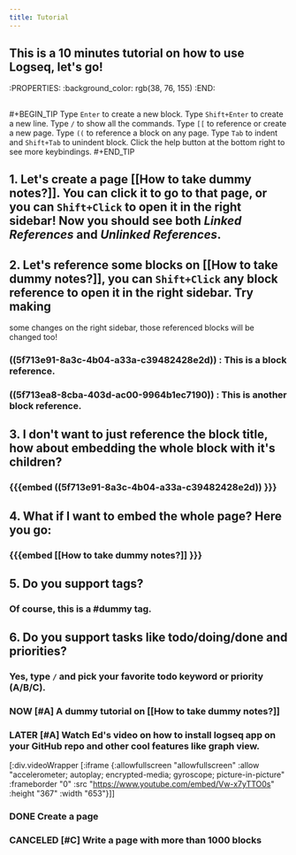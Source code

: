 ```yaml
---
title: Tutorial
---
```


## This is a 10 minutes tutorial on how to use Logseq, let's go!
:PROPERTIES:
:background_color: rgb(38, 76, 155)
:END:
##
#+BEGIN_TIP
Type `Enter` to create a new block.
Type `Shift+Enter` to create a new line.
Type `/` to show all the commands.
Type `[[` to reference or create a new page.
Type `((` to reference a block on any page.
Type `Tab` to indent and `Shift+Tab` to unindent block.
Click the help button at the bottom right to see more keybindings. 
#+END_TIP
## 1. Let's create a page [[How to take dummy notes?]]. You can click it to go to that page, or you can `Shift+Click` to open it in the right sidebar! Now you should see both _Linked References_ and _Unlinked References_.
## 2. Let's reference some blocks on [[How to take dummy notes?]], you can `Shift+Click` any block reference to open it in the right sidebar. Try making 
some changes on the right sidebar, those referenced blocks will be changed too!
### ((5f713e91-8a3c-4b04-a33a-c39482428e2d)) : This is a block reference.
### ((5f713ea8-8cba-403d-ac00-9964b1ec7190)) : This is another block reference.
## 3. I don't want to just reference the block title, how about embedding the whole block with it's children?
### {{{embed ((5f713e91-8a3c-4b04-a33a-c39482428e2d)) }}}
## 4. What if I want to embed the whole page? Here you go:
### {{{embed [[How to take dummy notes?]] }}}
## 5. Do you support tags?
### Of course, this is a #dummy tag.
## 6. Do you support tasks like todo/doing/done and priorities?
### Yes, type `/` and pick your favorite todo keyword or priority (A/B/C).
### NOW [#A] A dummy tutorial on [[How to take dummy notes?]]
### LATER [#A] Watch Ed's video on how to install logseq app on your GitHub repo and other cool features like graph view. 

[:div.videoWrapper
        [:iframe
         {:allowfullscreen "allowfullscreen"
          :allow
          "accelerometer; autoplay; encrypted-media; gyroscope; picture-in-picture"
          :frameborder "0"
          :src "https://www.youtube.com/embed/Vw-x7yTTO0s"
          :height "367"
          :width "653"}]]
### DONE Create a page
### CANCELED [#C] Write a page with more than 1000 blocks
